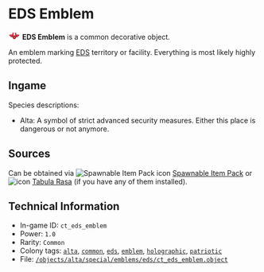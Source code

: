 # EDS Emblem

<img src="https://raw.githubusercontent.com/Ceterai/Enternia/main/objects/alta/special/emblems/eds/body.png" alt="EDS Emblem icon" loading="lazy" width="auto" height="16px"/> **EDS Emblem** is a common decorative object.

An emblem marking [EDS](https://ceterai.github.io/MyEnternia/Wiki/Tags/Eds) territory or facility. Everything is most likely highly protected.

## Ingame

Species descriptions:

- Alta: A symbol of strict advanced security measures. Either this place is dangerous or not anymore.

## Sources

Can be obtained via <img src="https://raw.githubusercontent.com/Silverfeelin/Starbound-SpawnableItemPack/master/interface/sip/iconSmall.png" alt="Spawnable Item Pack icon" width="18" height="14"/> [Spawnable Item Pack](https://steamcommunity.com/sharedfiles/filedetails/?id=733665104) or <img src="https://steamuserimages-a.akamaihd.net/ugc/263843960696222713/3EC9A7C005541F7D577EBCB8C5736B4EFC9973D6/" alt="icon" width="8" height="12"/> [Tabula Rasa](https://community.playstarbound.com/resources/the-tabula-rasa.3222/) (if you have any of them installed).

## Technical Information

- In-game ID: `ct_eds_emblem`
- Power: `1.0`
- Rarity: `Common`
- Colony tags: [`alta`](https://ceterai.github.io/MyEnternia/Wiki/Tags/Alta), [`common`](https://ceterai.github.io/MyEnternia/Wiki/Tags/Common), [`eds`](https://ceterai.github.io/MyEnternia/Wiki/Tags/Eds), [`emblem`](https://ceterai.github.io/MyEnternia/Wiki/Tags/Emblem), [`holographic`](https://ceterai.github.io/MyEnternia/Wiki/Tags/Holographic), [`patriotic`](https://ceterai.github.io/MyEnternia/Wiki/Tags/Patriotic)
- File: [`/objects/alta/special/emblems/eds/ct_eds_emblem.object`](https://github.com/Ceterai/Enternia/blob/main/objects/alta/special/emblems/eds/ct_eds_emblem.object)
